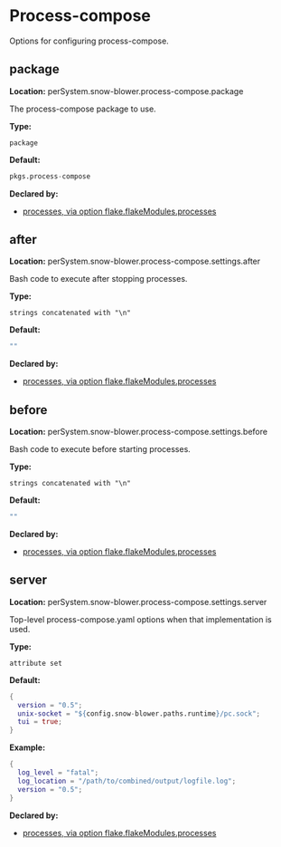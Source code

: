 # Process-compose

Options for configuring process-compose.

## package
**Location:** perSystem.snow-blower.process-compose.package

The process-compose package to use.

**Type:**

`package`

**Default:**
```nix
pkgs.process-compose
```

**Declared by:**

- [processes, via option flake.flakeModules.processes](modules/processes)


## after
**Location:** perSystem.snow-blower.process-compose.settings.after

Bash code to execute after stopping processes.

**Type:**

`strings concatenated with "\n"`

**Default:**
```nix
""
```

**Declared by:**

- [processes, via option flake.flakeModules.processes](modules/processes)


## before
**Location:** perSystem.snow-blower.process-compose.settings.before

Bash code to execute before starting processes.

**Type:**

`strings concatenated with "\n"`

**Default:**
```nix
""
```

**Declared by:**

- [processes, via option flake.flakeModules.processes](modules/processes)


## server
**Location:** perSystem.snow-blower.process-compose.settings.server

Top-level process-compose.yaml options when that implementation is used.


**Type:**

`attribute set`

**Default:**
```nix
{
  version = "0.5";
  unix-socket = "${config.snow-blower.paths.runtime}/pc.sock";
  tui = true;
}

```

**Example:**

```nix
{
  log_level = "fatal";
  log_location = "/path/to/combined/output/logfile.log";
  version = "0.5";
}
```

**Declared by:**

- [processes, via option flake.flakeModules.processes](modules/processes)

